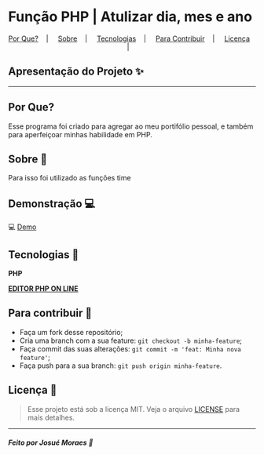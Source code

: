 

<h1>Função PHP | Atulizar dia, mes e ano </h1>


<p align="center">
  <a href="#por que?">Por Que?</a>&nbsp;&nbsp;&nbsp; | &nbsp;&nbsp;&nbsp;
  <a href="#sobre-memo">Sobre</a>&nbsp;&nbsp;&nbsp; | &nbsp;&nbsp;&nbsp;
  <a href="#tecnologias-rocket">Tecnologias</a>&nbsp;&nbsp;&nbsp; | &nbsp;&nbsp;&nbsp;
  <a href="#para-contribuir-">Para Contribuir</a>&nbsp;&nbsp;&nbsp; | &nbsp;&nbsp;&nbsp;
  <a href="#licença-scroll">Licença</a>&nbsp;&nbsp;&nbsp; | &nbsp;&nbsp;&nbsp;
</p>


## Apresentação do Projeto :sparkles:



---
## Por Que?

Esse programa foi criado para agregar ao meu portifólio pessoal, e também para 
aperfeiçoar minhas habilidade em PHP.

## Sobre :memo:

Para isso foi utilizado as funções time

## Demonstração :computer:

 :computer: <a href="https://paiza.io/projects/kk94WSss6yEOBicKgraZ2g"> Demo </a>

## Tecnologias :rocket:

**PHP** 

**<a href="https://paiza.io/en/languages/online-php-editor">EDITOR PHP ON LINE </a>**

## Para contribuir 🤔

- Faça um fork desse repositório;
- Cria uma branch com a sua feature: `git checkout -b minha-feature`;
- Faça commit das suas alterações: `git commit -m 'feat: Minha nova feature'`;
- Faça push para a sua branch: `git push origin minha-feature`.

## Licença :scroll:

> Esse projeto está sob a licença MIT. Veja o arquivo [LICENSE](LICENSE) para mais detalhes.

---

##### Feito por Josué Moraes :wave:
